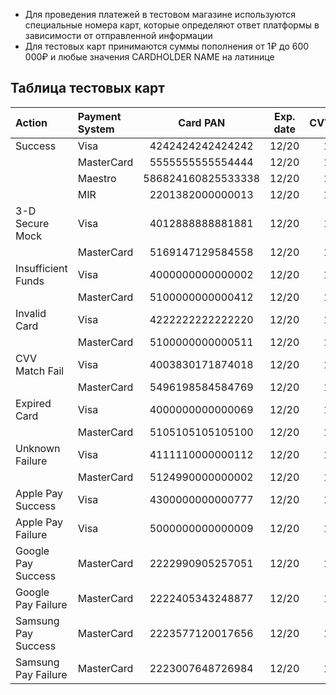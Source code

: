 - Для проведения платежей в тестовом магазине используются специальные номера карт, которые определяют ответ платформы в зависимости от отправленной информации
- Для тестовых карт принимаются суммы пополнения от 1₽ до 600 000₽ и любые значения CARDHOLDER NAME на латинице

## Таблица тестовых карт

| Action                 | Payment System | Card PAN                 | Exp. date | CVV/CVC  |
|:-----------------------|:---------------|:------------------------:|:---------:|:---------:
| Success				 | Visa			  | 4242424242424242		 | 12/20     | 123      |
| 	    				 | MasterCard	  | 5555555555554444		 | 12/20     | 123      |
| 		        		 | Maestro		  | 586824160825533338		 | 12/20     | 123      |
| 		        		 | MIR    		  | 2201382000000013		 | 12/20     | 123      |
| 3-D Secure Mock        | Visa           | 4012888888881881         | 12/20     | 123      |
|                        | MasterCard     | 5169147129584558         | 12/20     | 123      |
| Insufficient Funds     | Visa           | 4000000000000002         | 12/20     | 123      |
|                        | MasterCard     | 5100000000000412         | 12/20     | 123      |
| Invalid Card           | Visa           | 4222222222222220         | 12/20     | 123      |
|                        | MasterCard     | 5100000000000511         | 12/20     | 123      |
| CVV Match Fail         | Visa           | 4003830171874018         | 12/20     | 123      |
|                        | MasterCard     | 5496198584584769         | 12/20     | 123      |
| Expired Card           | Visa           | 4000000000000069         | 12/20     | 123      |
|                        | MasterCard     | 5105105105105100         | 12/20     | 123      |
| Unknown Failure        | Visa           | 4111110000000112         | 12/20     | 123      |
|                        | MasterCard     | 5124990000000002         | 12/20     | 123      |
| Apple Pay Success      | Visa           | 4300000000000777         | 12/20     | 123      |
| Apple Pay Failure      | Visa           | 5000000000000009         | 12/20     | 123      |
| Google Pay Success     | MasterCard     | 2222990905257051         | 12/20     | 123      |
| Google Pay Failure     | MasterCard     | 2222405343248877         | 12/20     | 123      |
| Samsung Pay Success    | MasterCard     | 2223577120017656         | 12/20     | 123      |
| Samsung Pay Failure    | MasterCard     | 2223007648726984         | 12/20     | 123      |
